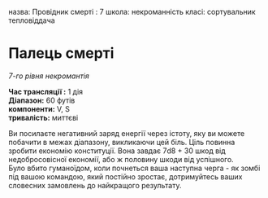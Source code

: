 назва: Провідник смерті : 7 школа: некроманність класі: сортувальник тепловіддача

# Палець смерті
_7-го рівня некромантія_

**Час трансляції :** 1 дія    
**Діапазон:** 60 футів    
**компоненти:** V, S    
**тривалість:** миттєві

Ви посилаєте негативний заряд енергії через істоту, яку ви можете побачити в межах діапазону, викликаючи цей біль. Ціль повинна зробити економію конституції. Вона завдає 7d8 + 30 шкод від недобросовісної економії, або ж половину шкоди від успішного.    
Було вбито гуманоїдом, коли почнеться ваша наступна черга - як зомбі під вашою командою, який постійно зростає, дотримуйтесь ваших словесних замовлень до найкращого результату. 
